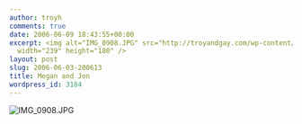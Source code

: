 ```yaml
---
author: troyh
comments: true
date: 2006-06-09 18:43:55+00:00
excerpt: <img alt="IMG_0908.JPG" src="http://troyandgay.com/wp-content/uploads/2006/06/IMG_0908-thumbnail.jpg"
  width="239" height="180" />
layout: post
slug: 2006-06-03-200613
title: Megan and Jon
wordpress_id: 3184
---
```


![IMG_0908.JPG](http://troyandgay.com/wp-content/uploads/2006/06/IMG_0908.JPG)
